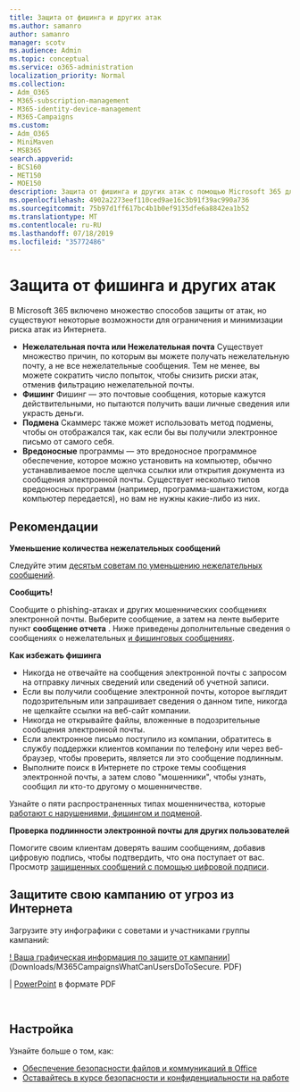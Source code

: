 ```yaml
---
title: Защита от фишинга и других атак
ms.author: samanro
author: samanro
manager: scotv
ms.audience: Admin
ms.topic: conceptual
ms.service: o365-administration
localization_priority: Normal
ms.collection:
- Adm_O365
- M365-subscription-management
- M365-identity-device-management
- M365-Campaigns
ms.custom:
- Adm_O365
- MiniMaven
- MSB365
search.appverid:
- BCS160
- MET150
- MOE150
description: Защита от фишинга и других атак с помощью Microsoft 365 для кампаний.
ms.openlocfilehash: 4902a2273eef110ced9ae16c3b91f39ac990a736
ms.sourcegitcommit: 75b97d1ff617bc4b1b0ef9135dfe6a8842ea1b52
ms.translationtype: MT
ms.contentlocale: ru-RU
ms.lasthandoff: 07/18/2019
ms.locfileid: "35772486"
---
```

# <a name="protect-yourself-against-phishing-and-other-attacks"></a>Защита от фишинга и других атак

В Microsoft 365 включено множество способов защиты от атак, но существуют некоторые возможности для ограничения и минимизации риска атак из Интернета.

- **Нежелательная почта или Нежелательная почта** Существует множество причин, по которым вы можете получать нежелательную почту, а не все нежелательные сообщения. Тем не менее, вы можете сократить число попыток, чтобы снизить риски атак, отменив фильтрацию нежелательной почты.
- **Фишинг** Фишинг — это почтовые сообщения, которые кажутся действительными, но пытаются получить ваши личные сведения или украсть деньги.
- **Подмена** Скаммерс также может использовать метод подмены, чтобы он отображался так, как если бы вы получили электронное письмо от самого себя. 
- **Вредоносные** программы — это вредоносное программное обеспечение, которое можно установить на компьютер, обычно устанавливаемое после щелчка ссылки или открытия документа из сообщения электронной почты. Существует несколько типов вредоносных программ (например, программа-шантажистом, когда компьютер передается), но вам не нужны какие-либо из них. 


## <a name="best-practices"></a>Рекомендации

**Уменьшение количества нежелательных сообщений**

Следуйте этим [десятьм советам по уменьшению нежелательных сообщений](https://support.office.com/en-us/article/10-tips-on-how-to-help-reduce-spam-55F756E8-688B-41C3-A086-8F68CCC592F6).

**Сообщить!**

Сообщите о phishing-атаках и других мошеннических сообщениях электронной почты. Выберите сообщение, а затем на ленте выберите пункт **сообщение отчета** .
Ниже приведены дополнительные сведения о сообщениях о нежелательных [и фишинговых сообщениях](https://support.office.com/en-us/article/Use-the-Report-Message-add-in-b5caa9f1-cdf3-4443-af8c-ff724ea719d2).

**Как избежать фишинга**
- Никогда не отвечайте на сообщения электронной почты с запросом на отправку личных сведений или сведений об учетной записи.
- Если вы получили сообщение электронной почты, которое выглядит подозрительным или запрашивает сведения о данном типе, никогда не щелкайте ссылки на веб-сайт компании.
- Никогда не открывайте файлы, вложенные в подозрительные сообщения электронной почты.
- Если электронное письмо поступило из компании, обратитесь в службу поддержки клиентов компании по телефону или через веб-браузер, чтобы проверить, является ли это сообщение подлинным.
- Выполните поиск в Интернете по строке темы сообщения электронной почты, а затем слово "мошенники", чтобы узнать, сообщил ли кто-то другому о мошенничестве.

Узнайте о пяти распространенных типах мошенничества, которые [работают с нарушениями, фишингом и подменой](https://support.office.com/en-us/article/Deal-with-abuse-phishing-or-spoofing-in-Outlook-com-0d882ea5-eedc-4bed-aebc-079ffa1105a3).

**Проверка подлинности электронной почты для других пользователей**

Помогите своим клиентам доверять вашим сообщениям, добавив цифровую подпись, чтобы подтвердить, что она поступает от вас. Просмотр [защищенных сообщений с помощью цифровой подписи](https://support.office.com/en-us/article/secure-messages-by-using-a-digital-signature-549ca2f1-a68f-4366-85fa-b3f4b5856fc6).

## <a name="help-protect-your-campaign-from-online-threats"></a>Защитите свою кампанию от угроз из Интернета

Загрузите эту инфографики с советами и участниками группы кампаний:

[! Ваша графическая информация по защите от кампании](media/M365-Campaigns-WhatCanUsersDoToSecure-358x201.png)] (Downloads/M365CampaignsWhatCanUsersDoToSecure. PDF)

[](downloads/M365CampaignsWhatCanUsersDoToSecure.pdf) | [PowerPoint](https://github.com/MicrosoftDocs/microsoft-365-docs-pr/raw/live/m365-democracy/microsoft-365/campaigns/downloads/M365CampaignsWhatCanUsersDoToSecure.pptx) в формате PDF

 

## <a name="set-it-up"></a>Настройка

Узнайте больше о том, как:
- [Обеспечение безопасности файлов и коммуникаций в Office](https://support.office.com/en-us/article/keep-your-files-and-communications-safe-with-office-c4ddc381-7395-42da-887c-8836a3bb975f)
- [Оставайтесь в курсе безопасности и конфиденциальности на работе](https://support.office.com/en-us/article/stay-secure-and-private-at-work-104c7d91-b25a-453d-beee-ba64b6c6fc2d)
  